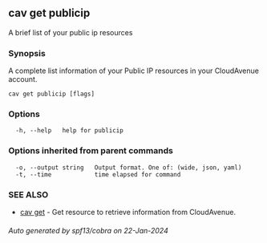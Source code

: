 ## cav get publicip

A brief list of your public ip resources

### Synopsis

A complete list information of your Public IP resources in your CloudAvenue account.

```
cav get publicip [flags]
```

### Options

```
  -h, --help   help for publicip
```

### Options inherited from parent commands

```
  -o, --output string   Output format. One of: (wide, json, yaml)
  -t, --time            time elapsed for command
```

### SEE ALSO

* [cav get](cav_get.md)	 - Get resource to retrieve information from CloudAvenue.

###### Auto generated by spf13/cobra on 22-Jan-2024
